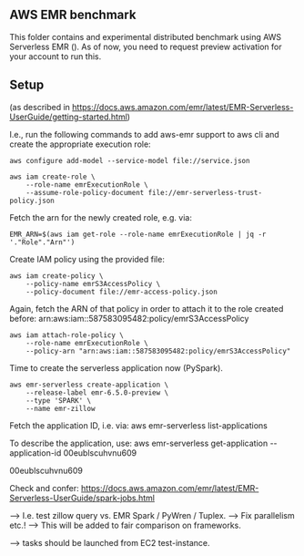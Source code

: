 ## AWS EMR benchmark

This folder contains and experimental distributed benchmark using AWS Serverless EMR (). As of now, you need to request preview activation for your account to run this.


## Setup
(as described in <https://docs.aws.amazon.com/emr/latest/EMR-Serverless-UserGuide/getting-started.html>)

I.e., run the following commands to add aws-emr support to aws cli and create the appropriate execution role:
```
aws configure add-model --service-model file://service.json

aws iam create-role \
    --role-name emrExecutionRole \
    --assume-role-policy-document file://emr-serverless-trust-policy.json
```

Fetch the arn for the newly created role, e.g. via:

```
EMR_ARN=$(aws iam get-role --role-name emrExecutionRole | jq -r '."Role"."Arn"')
```
Create IAM policy using the provided file:

```
aws iam create-policy \
    --policy-name emrS3AccessPolicy \
    --policy-document file://emr-access-policy.json
```
Again, fetch the ARN of that policy in order to attach it to the role created before:
arn:aws:iam::587583095482:policy/emrS3AccessPolicy

```
aws iam attach-role-policy \
    --role-name emrExecutionRole \
    --policy-arn "arn:aws:iam::587583095482:policy/emrS3AccessPolicy"
```

Time to create the serverless application now (PySpark).
```
aws emr-serverless create-application \
    --release-label emr-6.5.0-preview \
    --type 'SPARK' \
    --name emr-zillow
```

Fetch the application ID, i.e. via:
aws emr-serverless list-applications

To describe the application, use:
aws emr-serverless get-application --application-id 00eublscuhvnu609

00eublscuhvnu609


Check and confer: https://docs.aws.amazon.com/emr/latest/EMR-Serverless-UserGuide/spark-jobs.html

--> I.e. test zillow query vs. EMR Spark / PyWren / Tuplex.
--> Fix parallelism etc.!
--> This will be added to fair comparison on frameworks.

--> tasks should be launched from EC2 test-instance.
